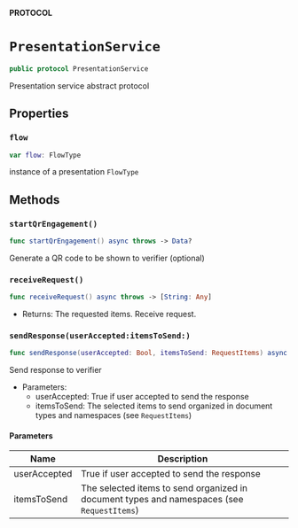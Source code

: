 **PROTOCOL**

# `PresentationService`

```swift
public protocol PresentationService
```

Presentation service abstract protocol

## Properties
### `flow`

```swift
var flow: FlowType
```

instance of a presentation ``FlowType``

## Methods
### `startQrEngagement()`

```swift
func startQrEngagement() async throws -> Data?
```

Generate a QR code to be shown to verifier (optional)

### `receiveRequest()`

```swift
func receiveRequest() async throws -> [String: Any]
```

- Returns: The requested items.
Receive request.

### `sendResponse(userAccepted:itemsToSend:)`

```swift
func sendResponse(userAccepted: Bool, itemsToSend: RequestItems) async throws
```

Send response to verifier
- Parameters:
  - userAccepted: True if user accepted to send the response
  - itemsToSend: The selected items to send organized in document types and namespaces (see ``RequestItems``)

#### Parameters

| Name | Description |
| ---- | ----------- |
| userAccepted | True if user accepted to send the response |
| itemsToSend | The selected items to send organized in document types and namespaces (see `RequestItems`) |